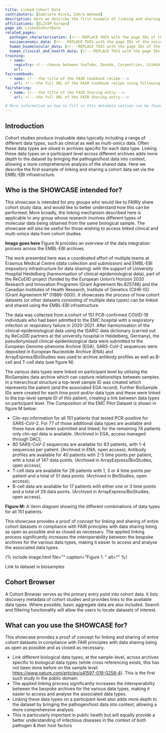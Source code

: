 ```yaml
---
title: Linked Cohort Data
contributors: [Gabriele Rinck, Zahra Waheed] 
description: Here we describe the first example of linking and sharing a cohort data set via the EMBL-EBI infrastructure. 
affiliations: [ELIXIR Europe]
page_id: LinkedCohortData
related_pages: 
  pathogen_characterisation: [<!---REPLACE THIS with the page IDs of the pathogen_characterisation pages that you want to list here as related pages--->]
  socioeconomic_data: [<!---REPLACE THIS with the page IDs of the socioeconomic_data pages that you want to list here as related pages--->]
  human_biomolecular_data: [<!---REPLACE THIS with the page IDs of the human_biomolecular_data pages that you want to list here as related pages--->]
  human_clinical_and_health_data: [<!---REPLACE THIS with the page IDs of the human_clinical_and_health_data pages that you want to list here as related pages--->]
training:
  - name:
    registry: <!---choose between YouTube, Zenodo, Carpentries, GitHub, TeSS, Other--->
    url:
faircookbook:
  - name: <!---the title of the FAIR Cookbook recipe--->
    url: <!---the full URL of the FAIR Cookbook recipe using following structure, https://w3id.org/faircookbook/XXXXX--->
fairsharing:
  - name: <!---the title of the FAIR Sharing entry--->
    url: <!---the full URL of the FAIR Sharing entry--->

# More information on how to fill in this metadata section can be found here https://www.infectious-diseases-toolkit.org/contribute/page-metadata
---
```


<!-- Please take in mind our style guide https://www.infectious-diseases-toolkit.org/contribute/style_guide when writing the content of this page. -->

<!--- Showcase pages should detail a particular combination of standards and tools from an infrastructural or domain perspective to tackle infectious diseases related data challenges. --->

## Introduction 

Cohort studies produce invaluable data typically including a range of different data types, such as clinical as well as multi-omics data. Often these data types are siloed in archives specific for each data type. Linking these data types on a participant level across different archives adds more depth to the dataset by bringing the pathogen/host data into context, allowing a more comprehensive analysis of the shared data. Here we describe the first example of linking and sharing a cohort data set via the EMBL-EBI infrastructure. 

## Who is the SHOWCASE intended for?

<!--- In this section you should provide a brief account of the target audience or intended users for the showcase --->

This showcase is intended for any groups who would like to FAIRly share cohort study data, and would like to better understand how this can be performed. More broadly, the linking mechanism described here is applicable to any group whose research involves different types of molecular data being obtained from the same biological sample. 
The showcase will also be useful for those wishing to access linked clinical and multi-omics data from cohort studies. 

**Image goes here** 
Figure N provides an overview of the data integration process across the EMBL-EBI archives. 

The work presented here was a coordinated effort of multiple teams at Erasmus Medical Centre (data collection and submission) and EMBL-EBI (repository infrastructure for data sharing) with the support of University Hospital Heidelberg (harmonisation of clinical-epidemiological data), part of the ReCoDID project (funded by the European Union’s Horizon 2020 Research and Innovation Programm (Grant Agreement No.825746) and the Canadian Institutes of Health Research, Institute of Genetics (CIHR-IG) (Grant Agreement N° 01886-000)). It showcases the process of how cohort datasets (or other datasets consisting of multiple data types) can be linked and shared using the EMBL-EBI infrastructure.
 


The data was collected from a cohort of 151 PCR-confirmed COVID-19 individuals who had been admitted to the EMC hospital with a respiratory infection or respiratory failure in 2020-2021. After harmonisation of the clinical-epidemiological data using the ISARIC data dictionary (carried out by ReCoDID partners at the university hospital in Heidelberg, Germany), the pseudonymised clinical-epidemiological data were submitted to the European Genome-phenome Archive (EGA), SARS-CoV-2 sequences were deposited in European Nucleotide Archive (ENA) and ArrayExpress/BioStudies was used to archive antibody profiles as well as B-cell and T-cell data (see figure N). 

The various data types were linked on participant level by utilising the BioSamples data archive which can capture relationships between samples. In a hierarchical structure a top-level sample ID was created which represents the patient (and the associated EGA record). Further BioSample IDs were created for each time point and/or data type and these were linked to the top-level sample ID of this patient, creating a link between data types on participant level.
The Composition of the EMC Pilot Dataset is shown in figure M below:

- Clin-epi information for all 151 patients that tested PCR-positive for SARS-CoV-2. For 77 of those additional data types are available and these have also been submitted and linked; for the remaining 74 patients only clin-epi data is available. (Archived in EGA, access managed through DAC);
- 80 SARS-CoV-2 sequences are available for 63 patients, with 1-4 sequences per patient. (Archived in ENA, open access);
Antibody profiles are available for 40 patients with 2-5 time points per patient, with a total of 147 data points. (Archived in ArrayExpress/BioStudies, open access);
- T-cell data are available for 28 patients with 1, 3 or 4 time points per patient and a total of 51 data points. (Archived in BioStudies, open access);
- B-cell data are available for 17 patients with either one or 3 time points and a total of 29 data points. (Archived in ArrayExpress/BioStudies, open access).


**Figure M:** A Venn diagram showing the different combinations of data types for all 151 patients.

This showcase provides a proof of concept for linking and sharing of entire cohort datasets in compliance with FAIR principles with data sharing being as open as possible and as closed as necessary. The applied linking process significantly increases the interoperability between the bespoke archives for the various data types, making it easier to access and analyse the associated data types. 



<!--- In this section you should provide a brief description of what the showcase is i.e. what it comprises of and a general description for it.  --->
<!--- Start with a graphical representation of the showcase, with a caption and an alternative text (alt). The graphical representation should be a diagram showing the different standards, tools, data sources that are used to tackle the challenge. The diagram should show how these different modules connect with one another  --->
{% include image.html file="" caption="Figure 1. " alt="" %}

Link to dataset in biosamples

## Cohort Browser

A Cohort Browser serves as the primary entry point into cohort data. It lists discovery metadata of cohort studies and provides links to the available data types. Where possible, basic aggregate data are also included. Search and filtering functionality will allow the users to locate datasets of interest. 

## What can you use the SHOWCASE for?
 <!--- In this section you should provide a brief summary of the uses of the showcase, i.e. when you would use this showcase resource --->

This showcase provides a proof of concept for linking and sharing of entire cohort datasets in compliance with FAIR principles with data sharing being as open as possible and as closed as necessary.  

- Link different biological data types, at the sample-level, across archives specific to biological data types (while cross referencing exists, this has not been done before on the sample level: https://www.nature.com/articles/s41597-019-0258-4). This is the first such study in the public domain.
- The applied linking process significantly increases the interoperability between the bespoke archives for the various data types, making it easier to access and analyse the associated data types.
- Linking these data types on a participant level also adds more depth to the dataset by bringing the pathogen/host data into context, allowing a more comprehensive analysis.
- This is particularly important in public health but will equally provide a better understanding of infectious diseases in the context of both pathogen & their host factors

